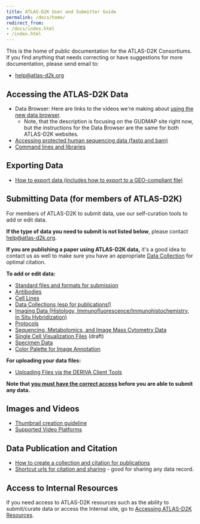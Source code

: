```yaml
---
title: ATLAS-D2K User and Submitter Guide
permalink: /docs/home/
redirect_from:
- /docs/index.html
- /index.html
---
```


This is the home of public documentation for the ATLAS-D2K Consortiums. If you find anything that needs correcting or have suggestions for more documentation, please send email to:

- [help@atlas-d2k.org](mailto:help@atlas-d2k.org)

## Accessing the ATLAS-D2K Data
- Data Browser: Here are links to the videos we're making about [using the new data browser](/docs/using-the-gudmap-rbk-data-browser).
  - Note, that the description is focusing on the GUDMAP site right now, but the instructions for the Data Browser are the same for both ATLAS-D2K websites.
- [Accessing protected human sequencing data (fastq and bam)](/docs/accessing-human-sequencing-data)
- [Command lines and libraries](/docs/command-lines-and-libraries)

## Exporting Data
- [How to export data (includes how to export to a GEO-compliant file)](/docs/exporting-data)

## Submitting Data (for members of ATLAS-D2K)

For members of ATLAS-D2K to submit data, use our self-curation tools to add or edit data.

**If the type of data you need to submit is not listed below**, please contact [help@atlas-d2k.org](mailto:help@atlas-d2k.org).

**If you are publishing a paper using ATLAS-D2K data,** it's a good idea to contact us as well to make sure you have an appropriate [Data Collection](Submitting-Data-Collections) for optimal citation.

**To add or edit data:**
- [Standard files and formats for submission](/docs/standard-files-and-formats-for-submission)
- [Antibodies](/docs/antibodies)
- [Cell Lines](/docs/cell-lines)
- [Data Collections (esp for publications!)](/docs/data-collections)
- [Imaging Data (Histology, Immunofluorescence/Immunohistochemistry, In Situ Hybridization)](/docs/specimens)
- [Protocols](/docs/protocols)
- [Sequencing, Metabolomics, and Image Mass Cytometry Data](/docs/sequencing-metabolomics-imc-data)
- [Single Cell Visualization Files](/docs/single-cell-visualization-files) (draft)
- [Specimen Data](/docs/specimens)
- [Color Palette for Image Annotation](/docs/color-palette-for-image-annotation)

**For uploading your data files:**
- [Uploading Files via the DERIVA Client Tools](/docs/uploading-files-using-deriva-client-tools)

**Note that [you must have the correct access](/docs/accessing-gudmap-and-rbk-resources) before you are able to submit any data.**

## Images and Videos
- [Thumbnail creation guideline](/docs/thumbnail-creation-guideline)
- [Supported Video Platforms](/docs/available-video-platforms)

## Data Publication and Citation
- [How to create a collection and citation for publications](/docs/how-to-create-a-collection-and-citation-for-publications)
- [Shortcut urls for citation and sharing](/docs/shortcut-urls-for-citation-and-sharing) - good for sharing any data record.

## Access to Internal Resources

If you need access to ATLAS-D2K resources such as the ability to submit/curate data or access the Internal site, go to [Accessing ATLAS-D2K Resources](/docs/accessing-gudmap-and-rbk-resources).
